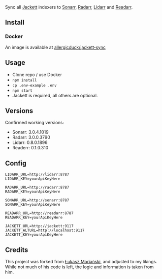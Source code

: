 Sync all [Jackett](https://github.com/Jackett/Jackett) indexers to [Sonarr](https://github.com/Sonarr/Sonarr), [Radarr](https://github.com/Radarr/Radarr), [Lidarr](https://github.com/lidarr/Lidarr) and [Readarr](https://github.com/Readarr/Readarr).

## Install
### Docker
An image is available at [allergicduck/jackett-sync](https://hub.docker.com/r/allergicduck/jackett-sync)

## Usage
- Clone repo / use Docker
- `npm install`
- `cp .env-example .env`
- `npm start`
- Jackett is required, all others are optional.

## Versions
Confirmed working versions:
- Sonarr: 3.0.4.1019
- Radarr: 3.0.0.3790
- Lidarr: 0.8.0.1896
- Readerr: 0.1.0.310

## Config

```dotenv
LIDARR_URL=http://lidarr:8787
LIDARR_KEY=yourApiKeyHere

RADARR_URL=http://radarr:8787
RADARR_KEY=yourApiKeyHere

SONARR_URL=http://sonarr:8787
SONARR_KEY=yourApiKeyHere

READARR_URL=http://readarr:8787
READARR_KEY=yourApiKeyHere

JACKETT_URL=http://jackett:9117
JACKETT_ALTURL=http://localhost:9117
JACKETT_KEY=yourApiKeyHere
```


## Credits
This project was forked from [Łukasz Mariański](https://github.com/lmarianski/jackett-sync), and adjusted to my likings.
While not much of his code is left, the logic and information is taken from him.